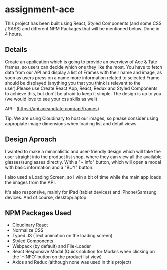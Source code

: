 # assignment-ace

This project has been built using React, Styled Components (and some CSS / SASS) and different NPM Packages that will be mentioned below. Done in 4 hours.

## Details

Create an application which is going to provide an overview of Ace & Tate frames, so users can decide which one they like the most. You have to fetch data from our API and display a list of Frames with their name and image, as soon as users press on a name more information related to selected Frame should be displayed (anything you that you think is relevant to the user).Please use Create React App, React, Redux and Styled Components to achieve this, but don't be afraid to keep it simple. The design is up to you (we would love to see your css skills as well)

API - (https://api.aceandtate.com/api/frames)

Tip: We are using Cloudinary to host our images, so please consider using appropiate image dimensions when loading list and detail views.

## Design Aproach

I wanted to make a minimalistic and user-friendly design which will take the user straight into the product list shop, where they can view all the available glasses/sunglasses directly. With a "+ info" button, which will open a modal with basic information and a "BUY" button.<br>

I also used a Loading Screen, so I win a bit of time while the main app loads the images from the API.<br>

It's also responsive, mainly for iPad (tablet devices) and iPhone/Samsung devices. And of course, desktop/laptop.


## NPM Packages Used

- Cloudinary React
- Normalize CSS
- Typed JS (Text animation on the loading screen)
- Styled Components
- Webpack (by default) and File-Loader
- React Responsive Modal (Quick solution for Modals when clicking on the '+INFO' button on the product list view)
- Axios and Redux (although none was used in this project)
